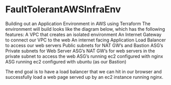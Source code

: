 # FaultTolerantAWSInfraEnv
Building out an Application Environment in AWS using Terraform
The environment will build looks like the diagram below, which has the following features:
A VPC that creates an isolated environment
An Internet Gateway to connect our VPC to the web
An internet facing Application Load Balancer to access our web servers
Public subnets for NAT GW’s and Bastion ASG’s
Private subnets for Web Server ASG’s
NAT GW’s for web servers in the private subnet to access the web
ASG’s running ec2 configured with nginx
ASG running ec2 configured with ubuntu (as our Bastion)

The end goal is to have a load balancer that we can hit in our browser and successfully load a web page served up by an ec2 instance running nginx.
